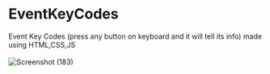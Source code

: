 # EventKeyCodes
Event Key Codes (press any button on keyboard and it will tell its info) made using HTML,CSS,JS<br><br>
![Screenshot (183)](https://user-images.githubusercontent.com/42092917/109448730-a9dfb880-7a6c-11eb-9c7d-1dd92c4d6e7a.png)


